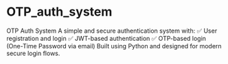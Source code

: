 # OTP_auth_system
OTP Auth System A simple and secure authentication system with:  ✅ User registration and login  ✅ JWT-based authentication  ✅ OTP-based login (One-Time Password via email)  Built using Python and designed for modern secure login flows.
